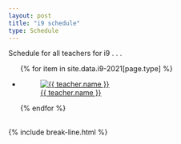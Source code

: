 ```yaml
---
layout: post
title: "i9 schedule"
type: Schedule
---
```


Schedule for all teachers for i9 . . .

<ul class="photo-gallery">
  {% for item in site.data.i9-2021[page.type] %}
    <li>
      <a href="{{ teacher.link }}">
        <figure>
          <img src="{{ teacher.photo | relative_url }}" alt="{{ teacher.name }}">
          <figcaption>{{ teacher.name }}</figcaption>
        </figure> 
      </a>
    </li>
  {% endfor %}
</ul>

<br>
{% include break-line.html %}

